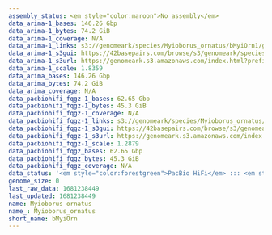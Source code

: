 ```yaml
---
assembly_status: <em style="color:maroon">No assembly</em>
data_arima-1_bases: 146.26 Gbp
data_arima-1_bytes: 74.2 GiB
data_arima-1_coverage: N/A
data_arima-1_links: s3://genomeark/species/Myioborus_ornatus/bMyiOrn1/genomic_data/arima/<br>
data_arima-1_s3gui: https://42basepairs.com/browse/s3/genomeark/species/Myioborus_ornatus/bMyiOrn1/genomic_data/arima/
data_arima-1_s3url: https://genomeark.s3.amazonaws.com/index.html?prefix=species/Myioborus_ornatus/bMyiOrn1/genomic_data/arima/
data_arima-1_scale: 1.8359
data_arima_bases: 146.26 Gbp
data_arima_bytes: 74.2 GiB
data_arima_coverage: N/A
data_pacbiohifi_fqgz-1_bases: 62.65 Gbp
data_pacbiohifi_fqgz-1_bytes: 45.3 GiB
data_pacbiohifi_fqgz-1_coverage: N/A
data_pacbiohifi_fqgz-1_links: s3://genomeark/species/Myioborus_ornatus/bMyiOrn1/genomic_data/pacbio_hifi/<br>
data_pacbiohifi_fqgz-1_s3gui: https://42basepairs.com/browse/s3/genomeark/species/Myioborus_ornatus/bMyiOrn1/genomic_data/pacbio_hifi/
data_pacbiohifi_fqgz-1_s3url: https://genomeark.s3.amazonaws.com/index.html?prefix=species/Myioborus_ornatus/bMyiOrn1/genomic_data/pacbio_hifi/
data_pacbiohifi_fqgz-1_scale: 1.2879
data_pacbiohifi_fqgz_bases: 62.65 Gbp
data_pacbiohifi_fqgz_bytes: 45.3 GiB
data_pacbiohifi_fqgz_coverage: N/A
data_status: '<em style="color:forestgreen">PacBio HiFi</em> ::: <em style="color:forestgreen">Arima</em>'
genome_size: 0
last_raw_data: 1681238449
last_updated: 1681238449
name: Myioborus ornatus
name_: Myioborus_ornatus
short_name: bMyiOrn
---
```


